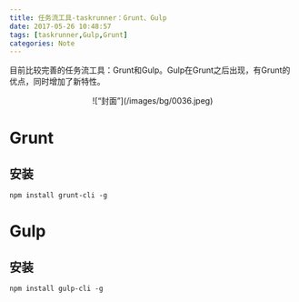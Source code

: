 ```yaml
---
title: 任务流工具-taskrunner：Grunt、Gulp
date: 2017-05-26 10:48:57
tags: [taskrunner,Gulp,Grunt]
categories: Note
---
```

目前比较完善的任务流工具：Grunt和Gulp。Gulp在Grunt之后出现，有Grunt的优点，同时增加了新特性。
<div align=center>
![“封面”](/images/bg/0036.jpeg)
</div>
<!--more-->

# Grunt
## 安装
`npm install grunt-cli -g`
# Gulp
## 安装
`npm install gulp-cli -g`